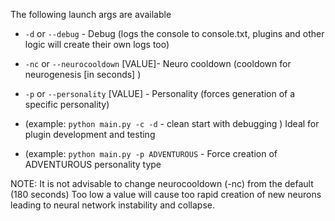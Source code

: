 The following launch args are available


* `-d` or `--debug` - Debug (logs the console to console.txt, plugins and other logic will create their own logs too)
* `-nc` or `--neurocooldown` [VALUE]- Neuro cooldown (cooldown for neurogenesis [in seconds] )
* `-p` or `--personality` [VALUE] - Personality (forces generation of a specific personality)


* (example: `python main.py -c -d` - clean start with debugging ) Ideal for plugin development and testing
* (example: `python main.py -p ADVENTUROUS` - Force creation of ADVENTUROUS personality type

NOTE: It is not advisable to change neurocooldown (-nc) from the default (180 seconds) 
Too low a value will cause too rapid creation of new neurons leading to neural network instability and collapse. 
